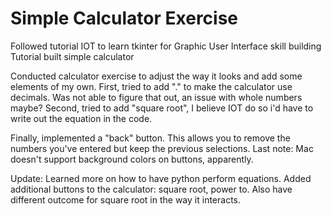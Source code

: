 # Simple Calculator Exercise

Followed tutorial IOT to learn tkinter for Graphic User Interface skill building
Tutorial built simple calculator

Conducted calculator exercise to adjust the way it looks and add some elements of my own. 
First, tried to add "." to make the calculator use decimals. Was not able to figure that out, an issue with whole numbers maybe?
Second, tried to add "square root", I believe IOT do so i'd have to write out the equation in the code. 

Finally, implemented a "back" button. This allows you to remove the numbers you've entered but keep the previous selections.
Last note: Mac doesn't support background colors on buttons, apparently. 


Update:
Learned more on how to have python perform equations. 
Added additional buttons to the calculator: square root, power to. 
Also have different outcome for square root in the way it interacts. 
